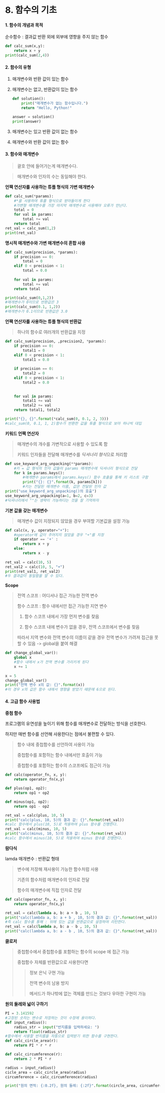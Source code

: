 # 8. 함수의 기초

#### 1. 함수의 개념과 목적

순수함수 : 결과값 반환 외에 외부에 영향을 주지 않는 함수

```python
def calc_sum(x,y):
    return x + y
print(calc_sum(2,4))
```

#### 2. 함수의 유형

1. 매개변수와 반환 값이 있는 함수 

2. 매개변수는 없고, 반환값이 있는 함수

   ```python
   def solution():
       print("매개변수가 없는 함수입니다.")
       return "Hello, Python!"
   
   answer = solution()
   print(answer)
   ```

3. 매개변수는 있고 반환 값이 없는 함수

4. 매개변수와 반환 값이 없는 함수

#### 3. 함수와 매개변수

> 괄호 안에 들어가는게 매개변수다.

> 매개변수와 인자의 수는 동일해야 한다.

**언팩 연산자를 사용하는 튜플 형식의 가변 매개변수**

```python
def calc_sum(*params):
    #*을 사용하여 튜플 형식으로 받아들이게 한다
    #가변형 매개변수를 가장 마지막 매개변수로 사용해야 오류가 안난다.
    total = 0
    for val in params:
        total += val
    return total
ret_val = calc_sum(1,2)
print(ret_val)
```

**명시적 매개변수와 가변 매개변수의 혼합 사용**

```python
def calc_sum(precision, *params):
    if precision == 0:
        total = 0
    elif 0 < precision < 1:
        total = 0.0
    
    for val in params:
        total += val
    return total

print(calc_sum(0,1,2))
#매개변수가 0이므로 반환값은 3
print(calc_sum(0.1, 1,2))
#매개변수가 0.1이므로 반환값은 3.0
```

**언팩 연산자를 사용하는 튜플 형식의 반환값**

> 하나의 함수로 여러개의 반환값을 지정

```python
def calc_sum(precision, ,precision2, *params):
    if precision == 0:
        total1 = 0
    elif 0 < precision < 1:
        total1 = 0.0
    
    if precision == 0:
        total2 = 0
    elif 0 < precision < 1:
        total2 = 0.0
        
    
    for val in params:
        total1 += val
        total2 += val
    return total1, total2

print("{}, {}".format(*calc_sum(0, 0.1, 2, 3)))
#calc_sum(0, 0.1, 1, 2)함수가 반환한 값을 튜플 형식으로 보아 하나씩 대입
```

**키워드 언팩 연산자**

> 매개변수의 개수를 가변적으로 사용할 수 있도록 함
>
> 키워드 인자들을 전달해 매개변수를 *딕셔너리 형식*으로 처리함

```python
def use_keyward_arg_unpacking(**params):
    #키 = 값 형식의 인자 값들이 params 매개변수에 딕셔너리 형식으로 전달
    for k in params.keys():
        #매개변수 params에서 params.keys() 함수 호출을 통해 키 리스트 구함
        print("{}: {}".format(k, params[k]))
        #키는 전달된 매개변수 이름, 값은 전달된 인자 값
print("use_keyword_arg_unpacking()의 호출")
use_keyword_arg_unpacking(a=1, b=2, c=3)
#딕셔너리에서 ""는 생략이 가능하다는 것을 잘 기억하자
```

**기본 값을 갖는 매개변수**

> 매개변수 값이 지정되지 않았을 경우 부여할 기본값을 설정 가능

```python
def calc(x, y, operator="+"):
    #operator에 값이 주어지지 않았을 경우 "+"를 지정
    if operator == '+' :
        return x + y
    else:
        return x - y
    
ret_val = calc(10, 5)
ret_val2 = calc(10, 5, "+")
print(ret_val1, ret_val2)
#두 결과값이 동일함을 알 수 있다.
```

**Scope**

> 전역 스코프 : 어디서나 접근 가능한 전역 변수
>
> 함수 스코프 : 함수 내에서만 접근 가능한 지연 변수
>
> 1. 함수 스코프 내에서 가장 먼저 변수를 찾음
>
> 2. 함수 스코프 내에 변수가 없을 경우, 전역 스코프에서 변수를 찾음
>
> 따라서 지역 변수와 전역 변수의 이름이 같을 경우 전역 변수가 가려져 접근을 못할 수 있음 -> global을 붙여 해결

```python
def change_global_var():
    global x
    #함수 내에서 x가 전역 변수를 가리키게 된다
    x += 1
    
x = 5
change_global_var()
print("전역 변수 x의 값: {}".format(x))
#이 경우 x의 값은 함수 내에서 영향을 받았기 때문에 6으로 된다.
```

#### **4. 고급 함수 사용법**

**중첨 함수**

프로그램의 유연성을 높이기 위해 함수를 매개변수로 전달하는 방식을 선호한다.

하지만 매번 함수를 선언해 사용한다는 점에서 불편할 수 있다.

> 함수 내에 중첩함수를 선언하여 사용이 가능
>
> 중첩함수를 포함하는 함수 내에서만 호출이 가능
>
> 중첩함수를 포함하는 함수의 스코프에도 점근이 가능

```python
def calc(operator_fn, x, y):
    return operator_fn(x,y)

def plus(op1, op2):
    return op1 + op2

def minus(op1, op2):
    return op1 - op2

ret_val = calc(plus, 10, 5)
print("calc(plus, 10, 5)의 결과 값: {}".format(ret_val))
#calc 함수에서 plus(10, 5)로 적용하여 plus 함수를 진행한다.
ret_val = calc(minus, 10, 5)
print("calc(minus, 10, 5)의 결과 값: {}".format(ret_val))
#calc 함수에서 minus(10, 5)로 적용하여 minus 함수를 진행한다.
```

**람다식**

lamda 매개변수 : 반환값 형태

> 변수에 저장해 재사용이 가능한 함수처럼 사용
>
> 기존의 함수처럼 매개변수의 인자로 전달
>
> 함수의 매개변수에 직접 인자로 전달

```python
def calc(operator_fn, x, y):
    return operator_fn(x,y)

ret_val = calc(lambda a, b: a + b , 10, 5)
print("calc(lambda a, b: a + b , 10, 5)의 결과 값: {}".format(ret_val))
#즉 calc 함수를 통해 : 뒤에 있는 값을 반환값으로 설정하여 리턴한다.
ret_val = calc(lambda a, b: a - b , 10, 5)
print("calc(lambda a, b: a - b , 10, 5)의 결과 값: {}".format(ret_val))
```

**클로저**

> 중첩함수에서 중첩함수를 포함하는 함수의  scope 에 접근 가능
>
> 중첩함수 자체를 반환값으로 사용한다면
>
> > 정보 은닉 구현 가능
> >
> > 전역 변수의 남용 방지
> >
> > 메서드가 하나밖에 없는 객체를 만드는 것보다 우아한 구현이 가능

**원의 둘레와 넓이 구하기**

```python
PI = 3.141592
#고정된 숫자는 변수로 저장하는 것이 수정에 용이하다.
def input_radius():
    radius_str = input("반지름을 입력하세요: ")
    return float(radius_str)
#함수에서 사용할 반지름을 자동으로 입력받기 위한 함수를 구현한다.
def calc_circle_area(r):
    return PI * r * r

def calc_circumference(r):
    return 2 * PI * r

radius = input_radius()
cicle_area = calc_circle_area(radius)
circumference = calc_circumference(radius)

print("원의 면적: {:0.2f}, 원의 둘레: {:2f}".format(circle_area, circumference))

```

